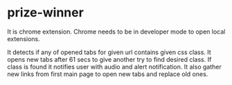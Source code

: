 # prize-winner

It is chrome extension. Chrome needs to be in developer mode to open local extensions.

It detects if any of opened tabs for given url contains given css class. It opens new tabs after 61 secs to give another try to find desired class. If class is found it notifies user with audio and alert notification. It also gather new links from first main page to open new tabs and replace old ones.
